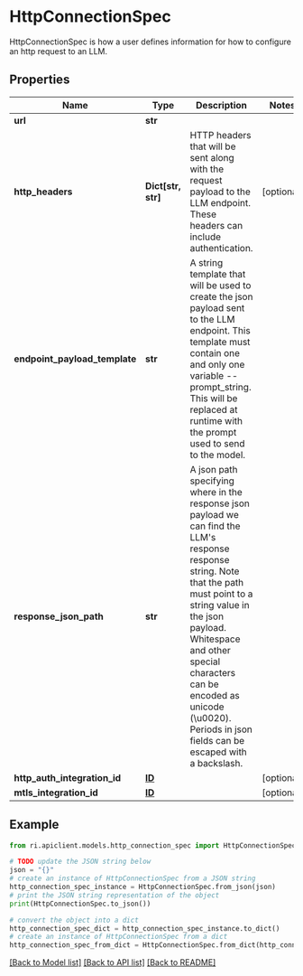 # HttpConnectionSpec

HttpConnectionSpec is how a user defines information for how to configure an http request to an LLM.

## Properties

Name | Type | Description | Notes
------------ | ------------- | ------------- | -------------
**url** | **str** |  | 
**http_headers** | **Dict[str, str]** | HTTP headers that will be sent along with the request payload to the LLM endpoint. These headers can include authentication. | [optional] 
**endpoint_payload_template** | **str** | A string template that will be used to create the json payload sent to the LLM endpoint. This template must contain one and only one variable -- prompt_string. This will be replaced at runtime with the prompt used to send to the model. | 
**response_json_path** | **str** | A json path specifying where in the response json payload we can find the LLM&#39;s response response string. Note that the path must point to a string value in the json payload. Whitespace and other special characters can be encoded as unicode (\\u0020). Periods in json fields can be escaped with a backslash. | 
**http_auth_integration_id** | [**ID**](ID.md) |  | [optional] 
**mtls_integration_id** | [**ID**](ID.md) |  | [optional] 

## Example

```python
from ri.apiclient.models.http_connection_spec import HttpConnectionSpec

# TODO update the JSON string below
json = "{}"
# create an instance of HttpConnectionSpec from a JSON string
http_connection_spec_instance = HttpConnectionSpec.from_json(json)
# print the JSON string representation of the object
print(HttpConnectionSpec.to_json())

# convert the object into a dict
http_connection_spec_dict = http_connection_spec_instance.to_dict()
# create an instance of HttpConnectionSpec from a dict
http_connection_spec_from_dict = HttpConnectionSpec.from_dict(http_connection_spec_dict)
```
[[Back to Model list]](../README.md#documentation-for-models) [[Back to API list]](../README.md#documentation-for-api-endpoints) [[Back to README]](../README.md)

